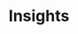 ---
layout: page
title: Insights
permalink: /insights
excluded: true
feature-img: "assets/img/header/Analytic_Shaq.webp"
thumbnail: "assets/img/header/Analytic_Shaq.webp"
tags: [insights]
---